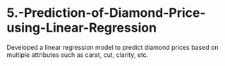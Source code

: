 # 5.-Prediction-of-Diamond-Price-using-Linear-Regression
Developed a linear regression model to predict diamond prices based on multiple attributes such as carat, cut, clarity, etc.
